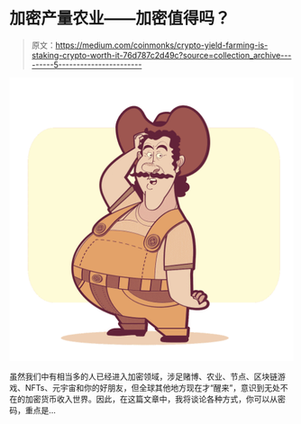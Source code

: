 # 加密产量农业——加密值得吗？

> 原文：<https://medium.com/coinmonks/crypto-yield-farming-is-staking-crypto-worth-it-76d787c2d49c?source=collection_archive---------5----------------------->

![](img/0a01670c6bef8d4d517239d75a25be3f.png)

虽然我们中有相当多的人已经进入加密领域，涉足赌博、农业、节点、区块链游戏、NFTs、元宇宙和你的好朋友，但全球其他地方现在才“醒来”，意识到无处不在的加密货币收入世界。因此，在这篇文章中，我将谈论各种方式，你可以从密码，重点是…